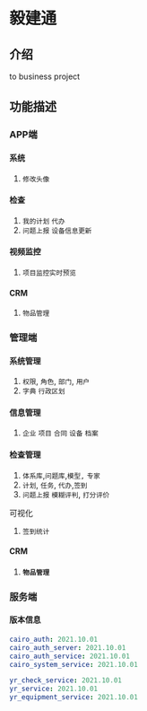 # 毅建通
## 介绍
to business project
## 功能描述
### APP端

#### 系统

1. `修改头像`

#### 检查

1. `我的计划`  `代办`
2. `问题上报` `设备信息更新`

#### 视频监控

1. `项目监控实时预览`

#### CRM

1. `物品管理`

### 管理端

#### 系统管理

1. `权限`, `角色`, `部门`, `用户`
2. `字典` `行政区划`

#### 信息管理

1. `企业` `项目` `合同` `设备` `档案`

#### 检查管理

1. `体系库`,`问题库`,`模型,` `专家`
2. `计划`, `任务`, `代办`,`签到`
3. `问题上报` `模糊评判`, `打分评价`

可视化

1. `签到统计`

#### CRM

1. #### `物品管理`

### 服务端

#### 版本信息

```yaml
cairo_auth: 2021.10.01
cairo_auth_server: 2021.10.01
cairo_auth_service: 2021.10.01
cairo_system_service: 2021.10.01

yr_check_service: 2021.10.01
yr_service: 2021.10.01
yr_equipment_service: 2021.10.01
```

